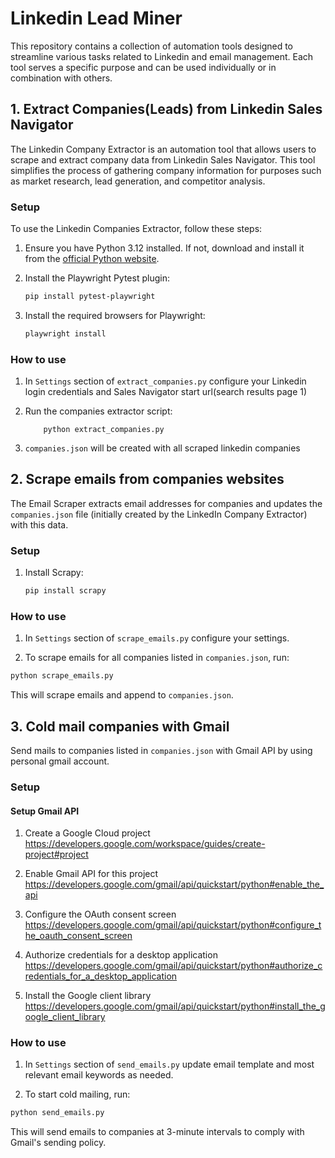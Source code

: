 # Linkedin Lead Miner

This repository contains a collection of automation tools designed to streamline various tasks related to Linkedin and email management. Each tool serves a specific purpose and can be used individually or in combination with others.

## 1. Extract Companies(Leads) from Linkedin Sales Navigator

The Linkedin Company Extractor is an automation tool that allows users to scrape and extract company data from Linkedin Sales Navigator. This tool simplifies the process of gathering company information for purposes such as market research, lead generation, and competitor analysis.

### Setup

To use the Linkedin Companies Extractor, follow these steps:

1. Ensure you have Python 3.12 installed. If not, download and install it from the [official Python website](https://www.python.org/).
   
2. Install the Playwright Pytest plugin:

    ```bash
    pip install pytest-playwright
    ```
3. Install the required browsers for Playwright:
		
    ```bash
    playwright install
    ```

### How to use

 1. In `Settings` section of `extract_companies.py` configure your Linkedin login credentials and Sales Navigator start url(search results page 1) 
    
2. Run the companies extractor script:
    
    	   python extract_companies.py

3. `companies.json` will be created with all scraped linkedin companies


## 2. Scrape emails from companies websites

The Email Scraper extracts email addresses for companies and updates the `companies.json` file (initially created by the LinkedIn Company Extractor) with this data.

### Setup

1. Install Scrapy:
   ```sh
   pip install scrapy
   ```

### How to use

1. In `Settings` section of `scrape_emails.py` configure your settings.

2. To scrape emails for all companies listed in `companies.json`, run:

```sh
python scrape_emails.py
```

This will scrape emails and append to `companies.json`.


## 3. Cold mail companies with Gmail

Send mails to companies listed in `companies.json` with Gmail API by using personal gmail account.

### Setup

#### Setup Gmail API
  
1. Create a Google Cloud project https://developers.google.com/workspace/guides/create-project#project

2. Enable Gmail API for this project https://developers.google.com/gmail/api/quickstart/python#enable_the_api

3. Configure the OAuth consent screen https://developers.google.com/gmail/api/quickstart/python#configure_the_oauth_consent_screen

4. Authorize credentials for a desktop application https://developers.google.com/gmail/api/quickstart/python#authorize_credentials_for_a_desktop_application

5. Install the Google client library https://developers.google.com/gmail/api/quickstart/python#install_the_google_client_library


### How to use

1. In `Settings` section of `send_emails.py` update email template and most relevant email keywords as needed.

2. To start cold mailing, run:

```sh
python send_emails.py
```

This will send emails to companies at 3-minute intervals to comply with Gmail's sending policy.